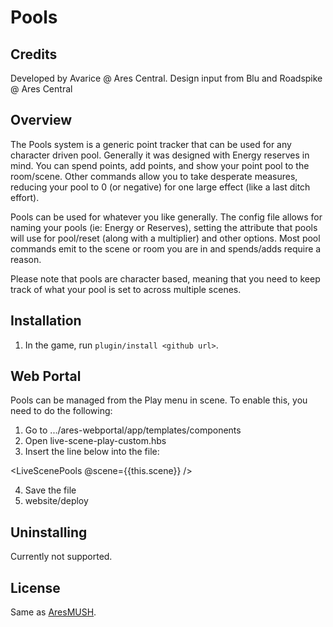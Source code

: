 # Pools

## Credits
Developed by Avarice @ Ares Central. Design input from Blu and Roadspike @ Ares Central

## Overview

The Pools system is a generic point tracker that can be used for any character driven pool. Generally it was designed with Energy reserves in mind. You can spend points, add points, and show your point pool to the room/scene. Other commands allow you to take desperate measures, reducing your pool to 0 (or negative) for one large effect (like a last ditch effort). 

Pools can be used for whatever you like generally. The config file allows for naming your pools (ie: Energy or Reserves), setting the attribute that pools will use for pool/reset (along with a multiplier) and other options. Most pool commands emit to the scene or room you are in and spends/adds require a reason. 

Please note that pools are character based, meaning that you need to keep track of what your pool is set to across multiple scenes.

## Installation

1. In the game, run `plugin/install <github url>`.

## Web Portal

Pools can be managed from the Play menu in scene. To enable this, you need to do the following:

1. Go to .../ares-webportal/app/templates/components
2. Open live-scene-play-custom.hbs
3. Insert the line below into the file:

<LiveScenePools @scene={{this.scene}} />

4. Save the file
5. website/deploy

## Uninstalling

Currently not supported.

## License

Same as [AresMUSH](https://aresmush.com/license).